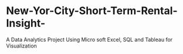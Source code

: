 # New-Yor-City-Short-Term-Rental-Insight-
A Data Analytics Project  Using Micro soft Excel, SQL and Tableau for Visualization 
